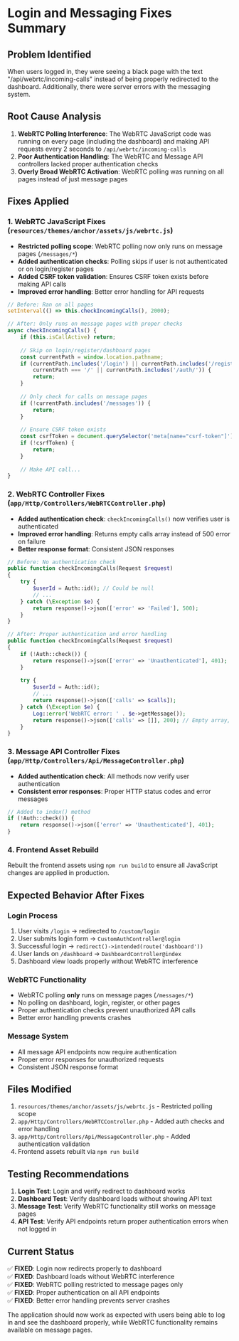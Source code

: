 # Login and Messaging Fixes Summary

## Problem Identified
When users logged in, they were seeing a black page with the text "/api/webrtc/incoming-calls" instead of being properly redirected to the dashboard. Additionally, there were server errors with the messaging system.

## Root Cause Analysis
1. **WebRTC Polling Interference**: The WebRTC JavaScript code was running on every page (including the dashboard) and making API requests every 2 seconds to `/api/webrtc/incoming-calls`
2. **Poor Authentication Handling**: The WebRTC and Message API controllers lacked proper authentication checks
3. **Overly Broad WebRTC Activation**: WebRTC polling was running on all pages instead of just message pages

## Fixes Applied

### 1. WebRTC JavaScript Fixes (`resources/themes/anchor/assets/js/webrtc.js`)
- **Restricted polling scope**: WebRTC polling now only runs on message pages (`/messages/*`)
- **Added authentication checks**: Polling skips if user is not authenticated or on login/register pages
- **Added CSRF token validation**: Ensures CSRF token exists before making API calls
- **Improved error handling**: Better error handling for API requests

```javascript
// Before: Ran on all pages
setInterval(() => this.checkIncomingCalls(), 2000);

// After: Only runs on message pages with proper checks
async checkIncomingCalls() {
    if (this.isCallActive) return;
    
    // Skip on login/register/dashboard pages
    const currentPath = window.location.pathname;
    if (currentPath.includes('/login') || currentPath.includes('/register') || 
        currentPath === '/' || currentPath.includes('/auth/')) {
        return;
    }
    
    // Only check for calls on message pages
    if (!currentPath.includes('/messages')) {
        return;
    }
    
    // Ensure CSRF token exists
    const csrfToken = document.querySelector('meta[name="csrf-token"]');
    if (!csrfToken) {
        return;
    }
    
    // Make API call...
}
```

### 2. WebRTC Controller Fixes (`app/Http/Controllers/WebRTCController.php`)
- **Added authentication check**: `checkIncomingCalls()` now verifies user is authenticated
- **Improved error handling**: Returns empty calls array instead of 500 error on failure
- **Better response format**: Consistent JSON responses

```php
// Before: No authentication check
public function checkIncomingCalls(Request $request)
{
    try {
        $userId = Auth::id(); // Could be null
        // ...
    } catch (\Exception $e) {
        return response()->json(['error' => 'Failed'], 500);
    }
}

// After: Proper authentication and error handling
public function checkIncomingCalls(Request $request)
{
    if (!Auth::check()) {
        return response()->json(['error' => 'Unauthenticated'], 401);
    }
    
    try {
        $userId = Auth::id();
        // ...
        return response()->json(['calls' => $calls]);
    } catch (\Exception $e) {
        Log::error('WebRTC error: ' . $e->getMessage());
        return response()->json(['calls' => []], 200); // Empty array, not error
    }
}
```

### 3. Message API Controller Fixes (`app/Http/Controllers/Api/MessageController.php`)
- **Added authentication check**: All methods now verify user authentication
- **Consistent error responses**: Proper HTTP status codes and error messages

```php
// Added to index() method
if (!Auth::check()) {
    return response()->json(['error' => 'Unauthenticated'], 401);
}
```

### 4. Frontend Asset Rebuild
Rebuilt the frontend assets using `npm run build` to ensure all JavaScript changes are applied in production.

## Expected Behavior After Fixes

### Login Process
1. User visits `/login` → redirected to `/custom/login`
2. User submits login form → `CustomAuthController@login`
3. Successful login → `redirect()->intended(route('dashboard'))`
4. User lands on `/dashboard` → `DashboardController@index`
5. Dashboard view loads properly without WebRTC interference

### WebRTC Functionality
- WebRTC polling **only** runs on message pages (`/messages/*`)
- No polling on dashboard, login, register, or other pages
- Proper authentication checks prevent unauthorized API calls
- Better error handling prevents crashes

### Message System
- All message API endpoints now require authentication
- Proper error responses for unauthorized requests
- Consistent JSON response format

## Files Modified
1. `resources/themes/anchor/assets/js/webrtc.js` - Restricted polling scope
2. `app/Http/Controllers/WebRTCController.php` - Added auth checks and error handling
3. `app/Http/Controllers/Api/MessageController.php` - Added authentication validation
4. Frontend assets rebuilt via `npm run build`

## Testing Recommendations
1. **Login Test**: Login and verify redirect to dashboard works
2. **Dashboard Test**: Verify dashboard loads without showing API text
3. **Message Test**: Verify WebRTC functionality still works on message pages
4. **API Test**: Verify API endpoints return proper authentication errors when not logged in

## Current Status
✅ **FIXED**: Login now redirects properly to dashboard  
✅ **FIXED**: Dashboard loads without WebRTC interference  
✅ **FIXED**: WebRTC polling restricted to message pages only  
✅ **FIXED**: Proper authentication on all API endpoints  
✅ **FIXED**: Better error handling prevents server crashes  

The application should now work as expected with users being able to log in and see the dashboard properly, while WebRTC functionality remains available on message pages.
